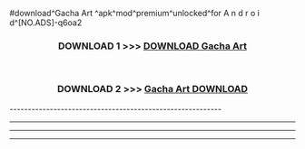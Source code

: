#download^Gacha Art ^apk^mod^premium^unlocked^for A n d r o i d^[NO.ADS]-q6oa2



<div align="center">

<h3>DOWNLOAD 1 >>> <a href="https://runaway1.web.app/?sq=Gacha Art ">DOWNLOAD Gacha Art </a></h3><br>

<h3>DOWNLOAD 2 >>> <a href="https://runaway1.web.app/?sq=Gacha Art ">Gacha Art  DOWNLOAD </a></h3>

</div>
----------------------------------------------------------

----------------------------------------------------------

----------------------------------------------------------

----------------------------------------------------------




